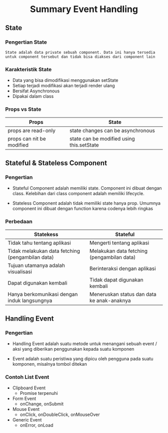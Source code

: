 <center>

# Summary Event Handling

</center>

## State

### Pengertian State

    State adalah data private sebuah component. Data ini hanya tersedia untuk component tersebut dan tidak bisa diakses dari component lain

### Karakteristik State

* Data yang bisa dimodifikasi menggunakan setState
* Setiap terjadi modifikasi akan terjadi render ulang
* Bersifat Asynchronous
* Dipakai dalam class

### Props vs State

Props | State | 
---------|----------|
 props are read-only | state changes can be asynchronous | 
 props can nit be modified | state can be modified using this.setState | 

## Stateful & Stateless Component

### Pengertian

* Stateful Component adalah memiliki state. Component ini dibuat dengan class. Kelebihan dari class component adalah memiliki lifecycle.

* Stateless Component adalah tidak memiliki state hanya prop. Umumnya component ini dibuat dengan function karena codenya lebih ringkas

### Perbedaan


Statekess | Stateful |
---------|----------|
 Tidak tahu tentang aplikasi | Mengerti tentang aplikasi | 
 Tidak melakukan data fetching (pengambilan data) | Melakukan data fetching (pengambilan data) | 
 Tujuan utamanya adalah visualisasi | Berinteraksi dengan aplikasi |
 Dapat digunakan kembali | Tidak dapat digunakan kembali |
 Hanya berkomunikasi dengan induk langsungnya | Meneruskan status dan data ke anak-anaknya |

## Handling Event

### Pengertian

* Handling Event adalah suatu metode untuk menangani sebuah event / aksi yang diberikan penggunakan kepada suatu komponen

* Event adalah suatu peristiwa yang dipicu oleh pengguna pada suatu komponen, misalnya tombol ditekan

### Contoh List Event

* Clipboard Event 
    * Promise terpenuhi
* Form Event
    * onChange, onSubmit
* Mouse Event
    * onClick, onDoubleClick, onMouseOver
* Generic Event
    * onError, onLoad

